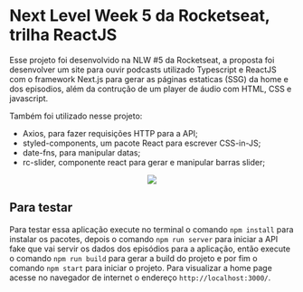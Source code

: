 
# Next Level Week 5 da Rocketseat, trilha ReactJS

Esse projeto foi desenvolvido na NLW #5 da Rocketseat, a proposta foi desenvolver um site para ouvir podcasts utilizado Typescript e ReactJS com o framework Next.js para gerar as páginas estaticas (SSG) da home e dos episodios, além da contrução de um player de áudio com HTML, CSS e javascript.

Também foi utilizado nesse projeto: 
 - Axios, para fazer requisições HTTP para a API;
 - styled-components, um pacote React para escrever CSS-in-JS;
 - date-fns, para manipular datas;
 - rc-slider, componente react para gerar e manipular barras slider;

<p align="center">
  <img src="https://github.com/bruzt/rocketseat-nlw-5-react/blob/main/image1.gif?raw=true">
</p>


## Para testar

Para testar essa aplicação execute no terminal o comando ```npm install``` para instalar os pacotes, depois o comando ```npm run server``` para iniciar a API fake que vai servir os dados dos episódios para a aplicação, então execute o comando ```npm run build``` para gerar a build do projeto e por fim o comando ```npm start``` para iniciar o projeto. Para visualizar a home page acesse no navegador de internet o endereço ```http://localhost:3000/```.



